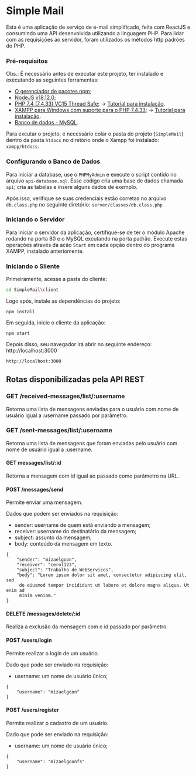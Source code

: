 # Simple Mail

Esta é uma aplicação de serviço de e-mail simplificado, feita com ReactJS e consumindo uma API desenvolvida utilizando a linguagem PHP. Para lidar com as requisições ao servidor, foram utilizados os métodos http padrões do PHP.

### Pré-requisitos

Obs.: É necessário antes de executar este projeto, ter instalado e executando as seguintes ferramentas: 

* [O gerenciador de pacotes npm](https://www.npmjs.com/);
* [NodeJS v18.12.0](https://nodejs.org/dist/v18.12.0/);
* [PHP 7.4 (7.4.33) VC15 Thread Safe](https://windows.php.net/download#php-7.4);
-> [Tutorial para instalação](https://www.youtube.com/watch?v=WPPaJienSN0).
* [XAMPP para Windows com suporte para o PHP 7.4.33](https://sourceforge.net/projects/xampp/files/XAMPP%20Windows/7.4.33/);
-> [Tutorial para instalação](https://www.youtube.com/watch?v=rTtb1hkHNBI).
* [Banco de dados - MySQL](https://www.mysql.com/downloads/).

Para excutar o projeto, é necessário colar o pasta do projeto (`SimpleMail`) dentro da pasta `htdocs` no diretório onde o Xampp foi instalado: `xampp/htdocs`.

### Configurando o Banco de Dados

Para iniciar a database, use o `PHPMyAdmin` e execute o script contido no arquivo `api-database.sql`. Esse código cria uma base de dados chamada `api`; cria as tabelas e insere alguns dados de exemplo.

Após isso, verifique se suas credenciais estão corretas no arquivo `db.class.php` no seguinte diretório: `server/classes/db.class.php`

### Iniciando o Servidor

Para iniciar o servidor da aplicação, certifique-se de ter o módulo Apache rodando na porta 80 e o MySQL excutando na porta padrão. Execute estas operações através da acão `Start` em cada opção dentro do programa XAMPP, instalado anteriomente.

### Iniciando o Sliente

Primeiramente, acesse a pasta do cliente:
```sh
cd SimpleMail\client
```

Logo após, instale as dependências do projeto:

```
npm install
```

Em seguida, inicie o cliente da aplicação:

```
npm start
```

Depois disso, seu navegador irá abrir no seguinte endereço: http://localhost:3000
```sh
http://localhost:3000
```

## Rotas disponibilizadas pela API REST

### GET /received-messages/list/:username
Retorna uma lista de mensagens enviadas para o usuário com nome de usuário igual a :username passado por parâmetro.

### GET /sent-messages/list/:username
Retorna uma lista de mensagens que foram enviadas pelo usuário com nome de usuário igual a :username.

#### GET messages/list/:id
Retorna a mensagem com id igual ao passado como parâmetro na URL.

#### POST /messages/send
Permite enviar uma mensagem.

Dados que podem ser enviados na requisição:
- sender: username de quem está enviando a mensagem;
- receiver: username do destinatário da mensagem;
- subject: assunto da mensagem;
- body: conteúdo da mensagem em texto.

```
{
	"sender": "mizaelgoon",
	"receiver": "cerol123",
	"subject": "Trabalho de WebServices",
	"body": "Lorem ipsum dolor sit amet, consectetur adipiscing elit, sed
	 do eiusmod tempor incididunt ut labore et dolore magna aliqua. Ut enim ad 
	 minim veniam."
}
```

#### DELETE /messages/delete/:id
Realiza a exclusão da mensagem com o id passado por parâmetro.

#### POST /users/login
Permite realizar o login de um usuário.

Dado que pode ser enviado na requisição:
- username: um nome de usuário único;
```
{
	"username": "mizaelgoon"
}
```

#### POST /users/register
Permite realizar o cadastro de um usuário.

Dado que pode ser enviado na requisição:
- username: um nome de usuário único;
```
{
	"username": "mizaelgoonfs"
}
```